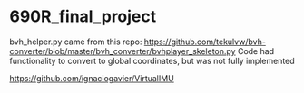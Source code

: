 # 690R_final_project


bvh_helper.py came from this repo: https://github.com/tekulvw/bvh-converter/blob/master/bvh_converter/bvhplayer_skeleton.py
Code had functionality to convert to global coordinates, but was not fully implemented

https://github.com/ignaciogavier/VirtualIMU
